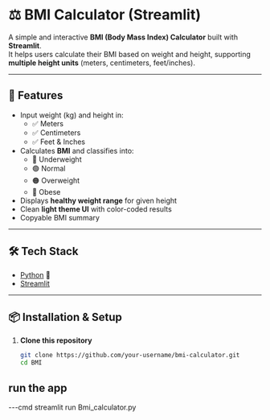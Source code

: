 # ⚖️ BMI Calculator (Streamlit)

A simple and interactive **BMI (Body Mass Index) Calculator** built with **Streamlit**.  
It helps users calculate their BMI based on weight and height, supporting **multiple height units** (meters, centimeters, feet/inches).  

---

## 🚀 Features
- Input weight (kg) and height in:
  - ✅ Meters  
  - ✅ Centimeters  
  - ✅ Feet & Inches  
- Calculates **BMI** and classifies into:
  - 🔵 Underweight  
  - 🟢 Normal  
  - 🟠 Overweight  
  - 🔴 Obese  
- Displays **healthy weight range** for given height  
- Clean **light theme UI** with color-coded results  
- Copyable BMI summary  

---

## 🛠️ Tech Stack
- [Python](https://www.python.org/) 🐍  
- [Streamlit](https://streamlit.io/)  

---

## 📦 Installation & Setup

1. **Clone this repository**  
   ```bash
   git clone https://github.com/your-username/bmi-calculator.git
   cd BMI


## run the app 
---cmd
streamlit run Bmi_calculator.py